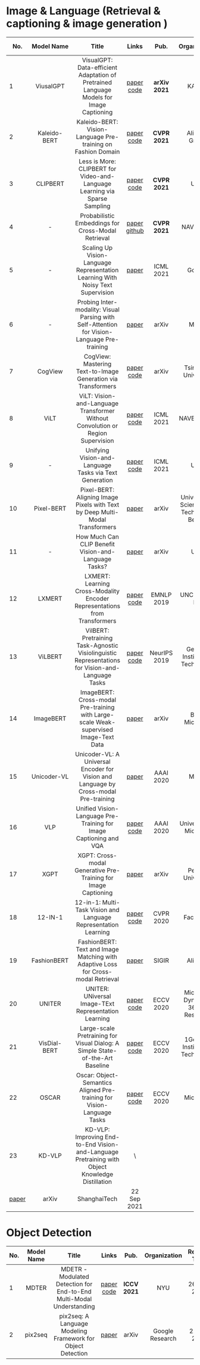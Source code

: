 # Image & Language (Retrieval & captioning & image generation )

|No.  |Model Name |Title |Links |Pub. | Organization| Release Time | 
|-----|:-----:|:-----:|:-----:|:--------:|:---:|:-------:|
|1|ViusalGPT |VisualGPT: Data-efficient Adaptation of Pretrained Language Models for Image Captioning |[paper]( https://arxiv.org/abs/2102.10407) [code]( https://github.com/Vision-CAIR/VisualGPT) |__arXiv 2021__|KAUST|20 Feb 2021|
|2|Kaleido-BERT |Kaleido-BERT: Vision-Language Pre-training on Fashion Domain |[paper](https://arxiv.org/pdf/2103.16110.pdf) [code]( https://github.com/mczhuge/Kaleido-BERT/) |__CVPR 2021__|AliBaba Group|15 April 2021|
|3|CLIPBERT |Less is More: CLIPBERT for Video-and-Language Learning via Sparse Sampling | [paper](https://arxiv.org/pdf/2102.06183.pdf) [code](https://github.com/jayleicn/ClipBERT) |__CVPR 2021__| UNC | 11 Feb 2021|
|4| -|Probabilistic Embeddings for Cross-Modal Retrieval| [paper](https://openaccess.thecvf.com/content/CVPR2021/html/Chun_Probabilistic_Embeddings_for_Cross-Modal_Retrieval_CVPR_2021_paper.html) [github](https://github.com/naver-ai/pcme) | __CVPR 2021__ | NAVER Lab|  14 June 2021|
|5| -| Scaling Up Vision-Language Representation Learning With Noisy Text Supervision | [paper](https://arxiv.org/pdf/2102.05918.pdf) | ICML 2021| Google | 11 June 2021|
|6|-|Probing Inter-modality: Visual Parsing with Self-Attention for Vision-Language Pre-training| [paper](https://arxiv.org/pdf/2106.13488.pdf) | arXiv| MSRA| 28 June 2021|
|7| CogView| CogView: Mastering Text-to-Image Generation via Transformers | [paper](https://arxiv.org/pdf/2105.13290.pdf) [code](https://github.com/THUDM/CogView) | arXiv | TsingHua University | 28 May 2021| 
|8|ViLT| ViLT: Vision-and-Language Transformer Without Convolution or Region Supervision| [paper](https://arxiv.org/pdf/2102.03334.pdf) [code](https://github.com/dandelin/vilt) | ICML 2021 | NAVER AI lab|  10 Jun 2021| 
|9| - |Unifying Vision-and-Language Tasks via Text Generation | [paper](https://arxiv.org/pdf/2102.02779.pdf) [code](https://github.com/j-min/VL-T5) | ICML 2021 | UNC | 23 May 2021|
|10| Pixel-BERT | Pixel-BERT: Aligning Image Pixels with Text by Deep Multi-Modal Transformers | [paper](https://arxiv.org/pdf/2004.00849.pdf) | arXiv | Univesity of Science and Technology Beijing |  22 Jun 2020 |
|11| -| How Much Can CLIP Benefit Vision-and-Language Tasks?| [paper](https://arxiv.org/pdf/2107.06383.pdf)| arXiv| UCB | 13 Jul 2021|
|12| LXMERT |LXMERT: Learning Cross-Modality Encoder Representations from Transformers| [paper](https://arxiv.org/abs/1908.07490) [code](https://github.com/airsplay/lxmert)| EMNLP 2019| UNC Chapel Hill | 3 Dec 2019|
|13| ViLBERT | VilBERT: Pretraining Task-Agnostic Visiolinguistic Representations for Vision-and-Language Tasks| [paper](https://arxiv.org/abs/1908.02265) [code](https://github.com/jiasenlu/vilbert_beta)| NeurIPS 2019| Georgia Institute of Technology | 6 Aug 2019|
|14| ImageBERT | ImageBERT: Cross-modal Pre-training with Large-scale Weak-supervised Image-Text Data | [paper](https://arxiv.org/abs/2001.07966) | arXiv | Bing, Microsoft|23 Jan 2020|
|15| Unicoder-VL | Unicoder-VL: A Universal Encoder for Vision and Language by Cross-modal Pre-training | [paper](https://arxiv.org/pdf/1908.06066v3.pdf) | AAAI 2020| MSRA | 2 Dec 2019|
|16| VLP | Unified Vision-Language Pre-Training for Image Captioning and VQA | [paper](https://arxiv.org/pdf/1909.11059.pdf) [code](https://github.com/LuoweiZhou/VLP) | AAAI 2020| University of Michigan | 4 Dec 2019|
|17| XGPT |XGPT: Cross-modal Generative Pre-Training for Image Captioning |[paper](https://arxiv.org/pdf/2003.01473.pdf) | arXiv| Peking University | 4 Mar 2020|
|18| 12-IN-1 | 12-in-1: Multi-Task Vision and Language Representation Learning | [paper](https://arxiv.org/pdf/1912.02315.pdf) [code](https://github.com/facebookresearch/vilbert-multi-task) | CVPR 2020 | Facebook | 5 Dec 2019|
|19| FashionBERT | FashionBERT: Text and Image Matching with Adaptive Loss for Cross-modal Retrieval | [paper](https://arxiv.org/abs/2005.09801)| SIGIR | Alibaba | 20 May 2020|
|20| UNITER | UNITER: UNiversal Image-TExt Representation Learning | [paper](https://arxiv.org/abs/1909.11740) [code](https://github.com/ChenRocks/UNITER) | ECCV 2020 | Microsoft Dynamics 365 AI Research| 25 Sep 2019|
|21| VisDial-BERT | Large-scale Pretraining for Visual Dialog: A Simple State-of-the-Art Baseline | [paper](https://arxiv.org/abs/1912.02379) [code](https://github.com/vmurahari3/visdial-bert) | ECCV 2020 | 1Georgia Institute of Technology | 31 Mar 2020 |
|22| OSCAR | Oscar: Object-Semantics Aligned Pre-training for Vision-Language Tasks | [paper](https://arxiv.org/abs/2004.06165) [code](https://github.com/microsoft/Oscar) | ECCV 2020| Microsoft |13 Apr 2020|
|23| KD-VLP| KD-VLP: Improving End-to-End Vision-and-Language Pretraining with Object Knowledge Distillation | \
[paper](https://arxiv.or/pdf/2109.10504v1.pdf) | arXiv | ShanghaiTech | 22 Sep 2021|

 




# Object Detection

|No.  |Model Name |Title |Links |Pub. | Organization| Release Time | 
|-----|:-----:|:-----:|:-----:|:--------:|:---:|:-------:|
|1|MDTER|  MDETR - Modulated Detection for End-to-End Multi-Modal Understanding   | [paper](https://arxiv.org/pdf/2104.12763.pdf)  [code](https://github.com/ashkamath/mdetr)  | __ICCV 2021__|NYU |26 April 2021|
|2| pix2seq| pix2seq: A Language Modeling Framework for Object Detection| [paper](https://arxiv.org/abs/2109.10852) | arXiv | Google Research |  22 Sep 2021 |




